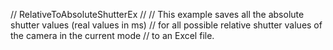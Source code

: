 // RelativeToAbsoluteShutterEx 
//
// This example saves all the absolute shutter values (real values in ms)
// for all possible relative shutter values of the camera in the current mode 
// to an Excel file.